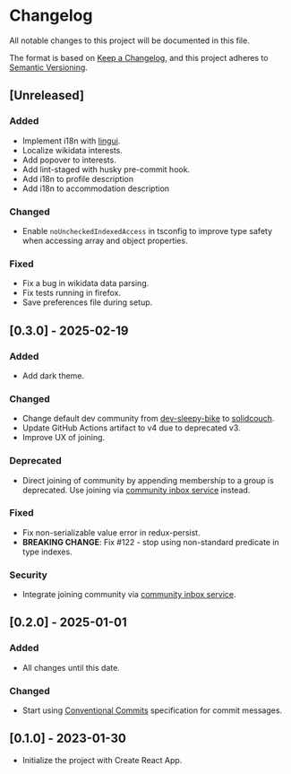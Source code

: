 # Changelog

All notable changes to this project will be documented in this file.

The format is based on [Keep a Changelog](https://keepachangelog.com/en/1.1.0/),
and this project adheres to [Semantic Versioning](https://semver.org/spec/v2.0.0.html).

## [Unreleased]

### Added

- Implement i18n with [lingui](https://lingui.dev).
- Localize wikidata interests.
- Add popover to interests.
- Add lint-staged with husky pre-commit hook.
- Add i18n to profile description
- Add i18n to accommodation description

### Changed

- Enable `noUncheckedIndexedAccess` in tsconfig to improve type safety when accessing array and object properties.

### Fixed

- Fix a bug in wikidata data parsing.
- Fix tests running in firefox.
- Save preferences file during setup.

## [0.3.0] - 2025-02-19

### Added

- Add dark theme.

### Changed

- Change default dev community from [dev-sleepy-bike](https://solidweb.me/dev-sleepy-bike/community#us) to [solidcouch](https://solidweb.me/solidcouch/community#us).
- Update GitHub Actions artifact to v4 due to deprecated v3.
- Improve UX of joining.

### Deprecated

- Direct joining of community by appending membership to a group is deprecated. Use joining via [community inbox service](https://github.com/solidcouch/community-inbox) instead.

### Fixed

- Fix non-serializable value error in redux-persist.
- **BREAKING CHANGE**: Fix #122 - stop using non-standard predicate in type indexes.

### Security

- Integrate joining community via [community inbox service](https://github.com/solidcouch/community-inbox).

## [0.2.0] - 2025-01-01

### Added

- All changes until this date.

### Changed

- Start using [Conventional Commits](https://www.conventionalcommits.org/) specification for commit messages.

## [0.1.0] - 2023-01-30

- Initialize the project with Create React App.
